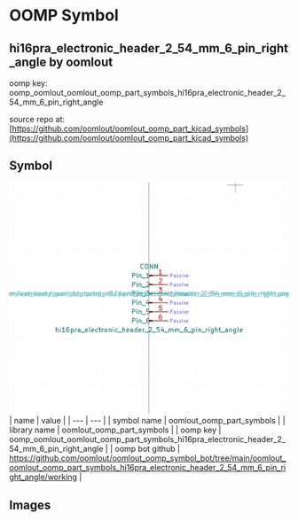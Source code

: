 # OOMP Symbol  
## hi16pra_electronic_header_2_54_mm_6_pin_right_angle  by oomlout  
  
oomp key: oomp_oomlout_oomlout_oomp_part_symbols_hi16pra_electronic_header_2_54_mm_6_pin_right_angle  
  
source repo at: [https://github.com/oomlout/oomlout_oomp_part_kicad_symbols](https://github.com/oomlout/oomlout_oomp_part_kicad_symbols)  
## Symbol  
  
[![working.png](working_600.png)](working.png)  
| name | value | 
| --- | --- | 
| symbol name | oomlout_oomp_part_symbols | 
| library name | oomlout_oomp_part_symbols | 
| oomp key | oomp_oomlout_oomlout_oomp_part_symbols_hi16pra_electronic_header_2_54_mm_6_pin_right_angle | 
| oomp bot github | https://github.com/oomlout/oomlout_oomp_symbol_bot/tree/main/oomlout_oomlout_oomp_part_symbols_hi16pra_electronic_header_2_54_mm_6_pin_right_angle/working | 
## Images  
